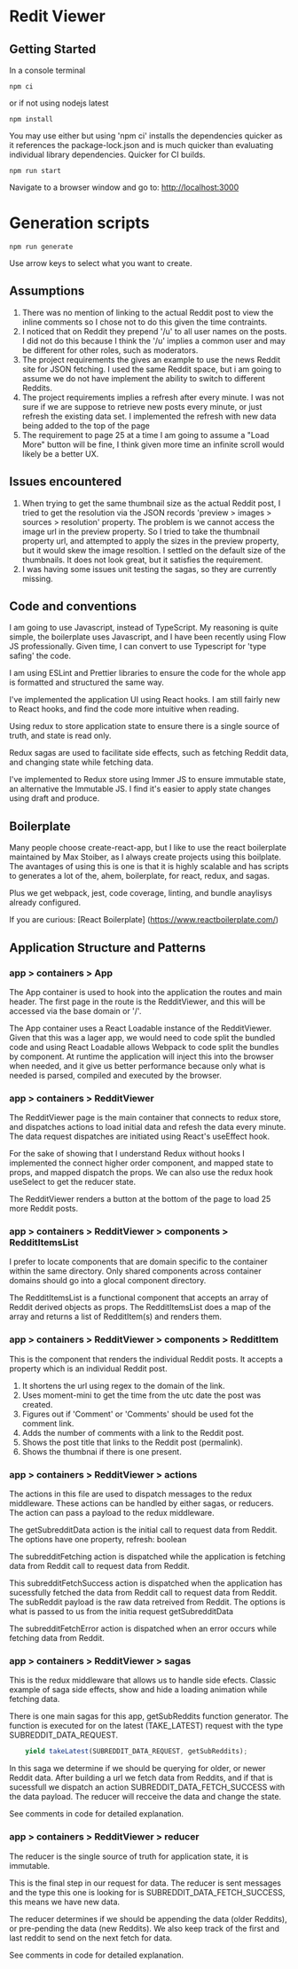 # Redit Viewer

## Getting Started

In a console terminal

```console
npm ci
```

or if not using nodejs latest

```console
npm install
```

You may use either but using 'npm ci' installs the dependencies quicker as it references the package-lock.json and is much quicker than evaluating individual library dependencies. Quicker for CI builds.

```console
npm run start
```

Navigate to a browser window and go to:
[http://localhost:3000](http://localhost:3000)


# Generation scripts
```console
npm run generate
```
Use arrow keys to select what you want to create.

## Assumptions
1.  There was no mention of linking to the actual Reddit post to view the inline comments so I chose not to do this given the time contraints.
2. I noticed that on Reddit they prepend '/u' to all user names on the posts.  I did not do this because I think the '/u' implies a common user and may be different for other roles, such as moderators.
3. The project requirements the gives an example to use the news Reddit site for JSON fetching.  I used the same Reddit space,  but i am going to assume we do not have implement the ability to switch to different Reddits.
4. The project requirements implies a refresh after every minute.  I was not sure if we are suppose to retrieve new posts every minute, or just refresh the existing data set.  I implemented the refresh with new data being added to the top of the page
5. The requirement to page 25 at  a time I am going to assume a "Load More" button will be fine,  I think given more time an infinite scroll would likely be a better UX.

## Issues encountered

1. When trying to get the same thumbnail size as the actual Reddit post, I tried to get the resolution via the JSON records 'preview > images > sources > resolution' property.  The problem is we cannot access the image url in the preview property. So I tried to take the thumbnail property url, and attempted to apply the sizes in the preview property, but it would skew the image resoltion.  I settled on the default size of the thumbnails.  It does not look great,  but it satisfies the requirement.
2. I was having some issues unit testing the sagas,  so they are currently missing. 

## Code and conventions

I am going to use Javascript,  instead of TypeScript.  My reasoning is quite simple, the boilerplate uses Javascript, and I have been recently using Flow JS professionally.  Given time, I can convert to use Typescript for 'type safing' the code.

I am using ESLint and Prettier libraries to ensure the code for the whole app is formatted and structured the same way.

I've implemented the application UI using React hooks.  I am still fairly new to React hooks,  and find the code more intuitive when reading.

Using redux to store application state to ensure there is a single source of truth, and state is read only.

Redux sagas are used to facilitate side effects, such as fetching Reddit data, and changing state while fetching data.

I've implemented to Redux store using Immer JS to ensure immutable state, an alternative the Immutable JS. I find it's easier to apply state changes using draft and produce.

## Boilerplate
Many people choose create-react-app, but I like to use the react boilerplate maintained by Max Stoiber, as I always create projects using this boilplate. The avantages of using this is one is that it is highly scalable and has scripts to generates a lot of the, ahem,  boilerplate, for react, redux, and sagas.

Plus we get webpack, jest, code coverage, linting, and bundle anaylisys already configured.

If you are curious:  [React Boilerplate] (https://www.reactboilerplate.com/)


## Application Structure and Patterns

### app > containers > App
The App container is used to hook into the application the routes and main header.  The first page in the route is the RedditViewer, and this will be accessed via the base domain or  '/'.  

The App container uses a React Loadable instance of the RedditViewer.  Given that this was a lager app, we would need to code split the bundled code and using React Loadable allows Webpack to code split the bundles by component. At runtime the application will inject this into the browser when needed, and it give us better performance because only what is needed is parsed, compiled and executed by the browser.  

### app > containers > RedditViewer

The RedditViewer page is the main container that connects to redux store, and dispatches actions to load initial data and refesh the data every minute.  The data request dispatches are initiated using React's useEffect hook.

For the sake of showing that I understand Redux without hooks I implemented the connect higher order component, and mapped state to props, and mapped dispatch the props. We can also use the redux hook useSelect to get the reducer state.

The RedditViewer renders a button at the bottom of the page to load 25 more Reddit posts. 

### app > containers > RedditViewer > components > RedditItemsList

I prefer to locate components that are domain specific to the container within the same directory.  Only shared components across container domains should go into a glocal component directory.

The RedditItemsList is a functional component that accepts an array of Reddit derived objects as props.  The RedditItemsList does a map of the array and returns a list of RedditItem(s) and renders them.

### app > containers > RedditViewer > components > RedditItem

This is the component that renders the individual Reddit posts.  It accepts a property which is an individual Reddit post.

1. It shortens the url using regex to the domain of the link.
2. Uses moment-mini to get the time from the utc date the post was created.
3. Figures out if 'Comment' or 'Comments' should be used fot the comment link.
4. Adds the number of comments with a link to the Reddit post.
5. Shows the post title that links to the Reddit post (permalink).
6. Shows the thumbnai if there is one present.

### app > containers > RedditViewer > actions

The actions in this file are used to dispatch messages to the redux middleware.  These actions can be handled by either sagas, or reducers. The action can pass a payload to the redux middleware.

The getSubredditData action is the initial call to request data from Reddit.  The options have one property, refresh: boolean

The subredditFetching action is dispatched while the application is fetching data from Reddit call to request data from Reddit.

This subredditFetchSuccess action is dispatched when the application has sucessfully fetched the data from Reddit call to request data from Reddit. The subReddit payload is the raw data retreived from Reddit.  The options is what is passed to us from the initia request getSubredditData

The subredditFetchError action is dispatched when an error occurs while fetching data from Reddit.

### app > containers > RedditViewer > sagas

This is the redux middleware that allows us to handle side efects.  Classic example of saga side effects,  show and hide a loading animation while fetching data.

There is one main sagas for this app, getSubReddits function generator.  The function is executed for on the latest (TAKE_LATEST) request with the type SUBREDDIT_DATA_REQUEST.

```javascript
    yield takeLatest(SUBREDDIT_DATA_REQUEST, getSubReddits);
```

In this saga we determine if we should be querying for older, or newer Reddit data.  After building a url we fetch data from Reddits,  and if that is sucessfull we dispatch an action SUBREDDIT_DATA_FETCH_SUCCESS with the data payload.  The reducer will recceive the data and change the state.

See comments in code for detailed explanation.

### app > containers > RedditViewer > reducer
The reducer is the single source of truth for application state,  it is immutable.

This is the final step in our request for data.  The reducer is sent messages and the type this one is looking for is SUBREDDIT_DATA_FETCH_SUCCESS, this means we have new data.

The reducer determines if we should be appending the data (older Reddits), or pre-pending the data (new Reddits).  We also keep track of the first and last reddit to send on the next fetch for data.

See comments in code for detailed explanation.
